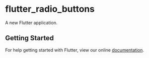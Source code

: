 # flutter_radio_buttons

A new Flutter application.

## Getting Started

For help getting started with Flutter, view our online
[documentation](https://flutter.io/).
